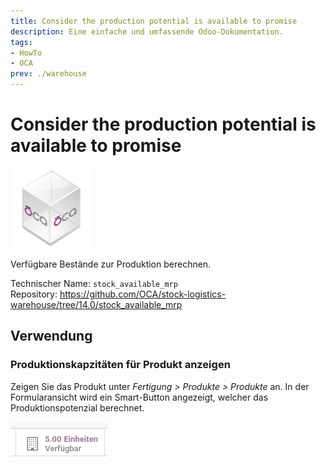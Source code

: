 ```yaml
---
title: Consider the production potential is available to promise
description: Eine einfache und umfassende Odoo-Dokumentation.
tags:
- HowTo
- OCA
prev: ./warehouse
---
```

# Consider the production potential is available to promise
![icon_oca_app](assets/icon_oca_app.png)

Verfügbare Bestände zur Produktion berechnen.

Technischer Name: `stock_available_mrp`\
Repository: <https://github.com/OCA/stock-logistics-warehouse/tree/14.0/stock_available_mrp>

## Verwendung

### Produktionskapzitäten für Produkt anzeigen

Zeigen Sie das Produkt unter *Fertigung > Produkte > Produkte* an. In der Formularansicht wird ein Smart-Button angezeigt, welcher das Produktionspotenzial berechnet.

![](assets/Stock%20Available%20MRP.png)